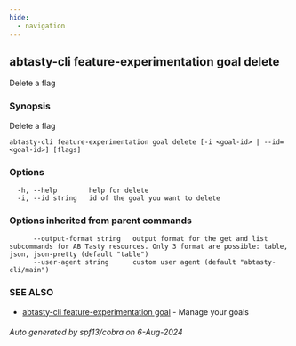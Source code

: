 ```yaml
---
hide:
  - navigation
---
```

## abtasty-cli feature-experimentation goal delete

Delete a flag

### Synopsis

Delete a flag

```
abtasty-cli feature-experimentation goal delete [-i <goal-id> | --id=<goal-id>] [flags]
```

### Options

```
  -h, --help        help for delete
  -i, --id string   id of the goal you want to delete
```

### Options inherited from parent commands

```
      --output-format string   output format for the get and list subcommands for AB Tasty resources. Only 3 format are possible: table, json, json-pretty (default "table")
      --user-agent string      custom user agent (default "abtasty-cli/main")
```

### SEE ALSO

* [abtasty-cli feature-experimentation goal](abtasty-cli_feature-experimentation_goal.md)	 - Manage your goals

###### Auto generated by spf13/cobra on 6-Aug-2024
